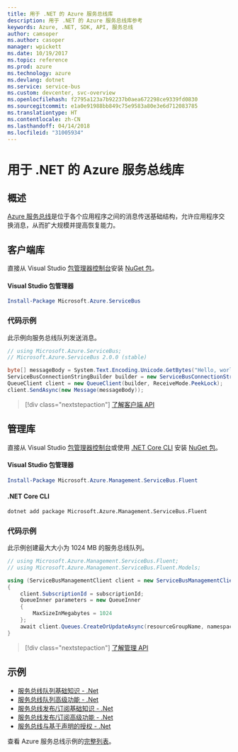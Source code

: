 ```yaml
---
title: 用于 .NET 的 Azure 服务总线库
description: 用于 .NET 的 Azure 服务总线库参考
keywords: Azure, .NET, SDK, API, 服务总线
author: camsoper
ms.author: casoper
manager: wpickett
ms.date: 10/19/2017
ms.topic: reference
ms.prod: azure
ms.technology: azure
ms.devlang: dotnet
ms.service: service-bus
ms.custom: devcenter, svc-overview
ms.openlocfilehash: f2795a123a7b92237b0aea672298ce9339fd0830
ms.sourcegitcommit: e1a0e91988bb849c75e9583a80e3e6d712083785
ms.translationtype: HT
ms.contentlocale: zh-CN
ms.lasthandoff: 04/14/2018
ms.locfileid: "31005934"
---
```

# <a name="azure-service-bus-libraries-for-net"></a>用于 .NET 的 Azure 服务总线库

## <a name="overview"></a>概述

[Azure 服务总线](https://docs.microsoft.com/azure/service-bus-messaging/service-bus-messaging-overview)是位于各个应用程序之间的消息传送基础结构，允许应用程序交换消息，从而扩大规模并提高恢复能力。

## <a name="client-library"></a>客户端库

直接从 Visual Studio [包管理器控制台][PackageManager]安装 [NuGet 包](https://www.nuget.org/packages/Microsoft.Azure.ServiceBus)。

#### <a name="visual-studio-package-manager"></a>Visual Studio 包管理器

```powershell
Install-Package Microsoft.Azure.ServiceBus
```

### <a name="code-example"></a>代码示例

此示例向服务总线队列发送消息。

```csharp
// using Microsoft.Azure.ServiceBus;
// Microsoft.Azure.ServiceBus 2.0.0 (stable)

byte[] messageBody = System.Text.Encoding.Unicode.GetBytes("Hello, world!");
ServiceBusConnectionStringBuilder builder = new ServiceBusConnectionStringBuilder(connectionString);
QueueClient client = new QueueClient(builder, ReceiveMode.PeekLock);
client.SendAsync(new Message(messageBody));
```

> [!div class="nextstepaction"]
> [了解客户端 API](/dotnet/api/overview/azure/servicebus/client)


## <a name="management-library"></a>管理库

直接从 Visual Studio [包管理器控制台][PackageManager]或使用 [.NET Core CLI][DotNetCLI] 安装 [NuGet 包](https://www.nuget.org/packages/Microsoft.Azure.Management.ServiceBus.Fluent)。

#### <a name="visual-studio-package-manager"></a>Visual Studio 包管理器

```powershell
Install-Package Microsoft.Azure.Management.ServiceBus.Fluent
```

#### <a name="net-core-cli"></a>.NET Core CLI

```bash
dotnet add package Microsoft.Azure.Management.ServiceBus.Fluent
```

### <a name="code-example"></a>代码示例

此示例创建最大大小为 1024 MB 的服务总线队列。

```csharp
// using Microsoft.Azure.Management.ServiceBus.Fluent;
// using Microsoft.Azure.Management.ServiceBus.Fluent.Models;

using (ServiceBusManagementClient client = new ServiceBusManagementClient(credentials))
{
    client.SubscriptionId = subscriptionId;
    QueueInner parameters = new QueueInner
    {
        MaxSizeInMegabytes = 1024
    };
    await client.Queues.CreateOrUpdateAsync(resourceGroupName, namespaceName, queueName, parameters);
}
```

> [!div class="nextstepaction"]
> [了解管理 API](/dotnet/api/overview/azure/servicebus/management)

## <a name="samples"></a>示例

- [服务总线队列基础知识 - .Net](https://azure.microsoft.com/resources/samples/service-bus-dotnet-manage-queue-with-basic-features/)
- [服务总线队列高级功能 - .Net](https://azure.microsoft.com/resources/samples/service-bus-dotnet-manage-queue-with-advanced-features/)
- [服务总线发布/订阅基础知识 - .Net](https://azure.microsoft.com/resources/samples/service-bus-dotnet-manage-publish-subscribe-with-basic-features/)
- [服务总线发布/订阅高级功能 - .Net](https://azure.microsoft.com/resources/samples/service-bus-dotnet-manage-publish-subscribe-with-advanced-features/)
- [服务总线与基于声明的授权 - .Net](https://azure.microsoft.com/resources/samples/service-bus-dotnet-manage-with-claims-based-authorization/)

查看 Azure 服务总线示例的[完整列表](https://azure.microsoft.com/resources/samples/?term=service+bus)。


[PackageManager]: https://docs.microsoft.com/nuget/tools/package-manager-console
[DotNetCLI]: https://docs.microsoft.com/dotnet/core/tools/dotnet-add-package
